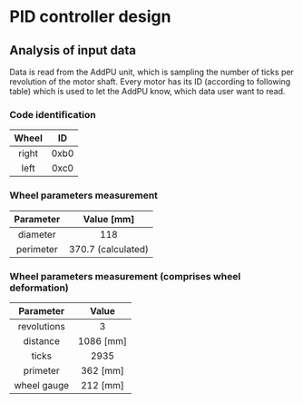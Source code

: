 # PID controller design

## Analysis of input data
Data is read from the AddPU unit, which is sampling the number of ticks per
revolution of the motor shaft. Every motor has its ID (according to following
table) which is used to let the AddPU know, which data user want to read.

### Code identification
| Wheel | ID    |
| :---: | :---: |
| right | 0xb0  |
| left  | 0xc0  |

### Wheel parameters measurement
| Parameter | Value [mm] |
| :---:     | :---:      |
| diameter | 118         |
|perimeter | 370.7 (calculated)|

### Wheel parameters measurement (comprises wheel deformation)
| Parameter   | Value      |
| :---:       | :---:      |
| revolutions |  3         |
| distance    | 1086 [mm]  |
| ticks       | 2935       |
| primeter    | 362 [mm]   |
| wheel gauge | 212 [mm]   |  

